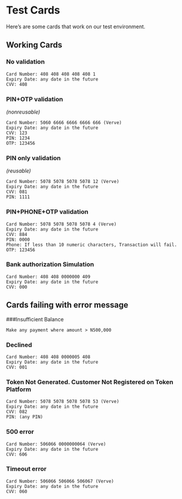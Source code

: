 # Test Cards

Here’s are some cards that work on our test environment.
## Working Cards
### No validation

```
Card Number: 408 408 408 408 408 1
Expiry Date: any date in the future
CVV: 408
```

### PIN+OTP validation
*(nonreusable)*

```
Card Number: 5060 6666 6666 6666 666 (Verve)
Expiry Date: any date in the future
CVV: 123
PIN: 1234
OTP: 123456
```

### PIN only validation
*(reusable)*

```
Card Number: 5078 5078 5078 5078 12 (Verve)
Expiry Date: any date in the future
CVV: 081
PIN: 1111
```

### PIN+PHONE+OTP validation

```
Card Number: 5078 5078 5078 5078 4 (Verve)
Expiry Date: any date in the future
CVV: 884
PIN: 0000
Phone: If less than 10 numeric characters, Transaction will fail.
OTP: 123456
```

### Bank authorization Simulation

```
Card Number: 408 408 0000000 409
Expiry Date: any date in the future
CVV: 000
```

## Cards failing with error message
###Insufficient Balance
```
Make any payment where amount > N500,000
```

### Declined
```
Card Number: 408 408 0000005 408
Expiry Date: any date in the future
CVV: 001
```

### Token Not Generated. Customer Not Registered on Token Platform
```
Card Number: 5078 5078 5078 5078 53 (Verve)
Expiry Date: any date in the future
CVV: 082
PIN: (any PIN)
```

### 500 error
```
Card Number: 506066 0000000064 (Verve)
Expiry Date: any date in the future
CVV: 606
```

### Timeout error
```
Card Number: 506066 506066 506067 (Verve)
Expiry Date: any date in the future
CVV: 060
```